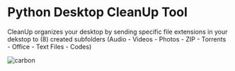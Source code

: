 # Python Desktop CleanUp Tool
CleanUp organizes your desktop by sending specific file extensions in your dekstop to (8) created subfolders
(Audio - Videos - Photos - ZIP - Torrents - Office - Text Files - Codes)


![carbon](https://user-images.githubusercontent.com/41465801/185801421-353cd040-d766-4c3f-afe7-7fecfecc6979.png)
